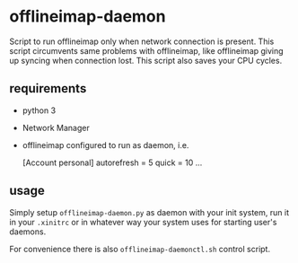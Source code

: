offlineimap-daemon
==================

Script to run offlineimap only when network connection is present. This script
circumvents same problems with offlineimap, like offlineimap giving up syncing
when connection lost. This script also saves your CPU cycles.

requirements
------------

* python 3
* Network Manager
* offlineimap configured to run as daemon, i.e.

	[Account personal]
	autorefresh = 5
	quick = 10
	...

usage
-----

Simply setup `offlineimap-daemon.py` as daemon with your init system, run it
in your `.xinitrc` or in whatever way your system uses for starting user's daemons.

For convenience there is also `offlineimap-daemonctl.sh` control script.